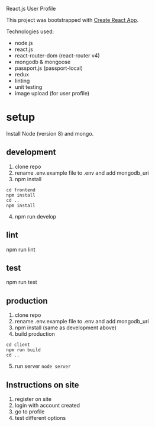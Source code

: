 
React.js User Profile

This project was bootstrapped with [Create React App](https://github.com/facebookincubator/create-react-app).

Technologies used:

* node.js
* react.js
* react-router-dom (react-router v4)
* mongodb & mongoose
* passport.js (passport-local)
* redux
* linting
* unit testing
* image upload (for user profile)


# setup

Install Node (version 8) and mongo.

## development
1. clone repo
2. rename .env.example file to .env and add mongodb_uri
2. npm install
```
cd frontend
npm install
cd ..
npm install
```
4. npm run develop

## lint

npm run lint

## test

npm run test

## production
1. clone repo
2. rename .env.example file to .env and add mongodb_uri
3. npm install (same as development above)
4. build production
```
cd client
npm run build
cd ..
```
5. run server `node server`

## Instructions on site
1. register on site
2. login with account created
3. go to profile
4. test different options

